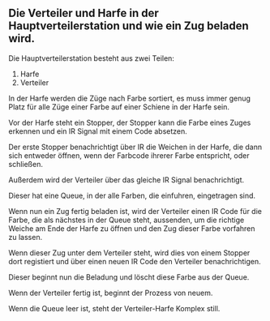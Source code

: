 ## Die Verteiler und Harfe in der Hauptverteilerstation und wie ein Zug beladen wird.
Die Hauptverteilerstation besteht aus zwei Teilen:

1. Harfe
2. Verteiler

In der Harfe werden die Züge nach Farbe sortiert, es muss immer genug Platz für alle Züge einer Farbe auf einer Schiene
in der Harfe sein.

Vor der Harfe steht ein Stopper, der Stopper kann die Farbe eines Zuges erkennen und ein IR Signal mit einem
Code absetzen.

Der erste Stopper benachrichtigt über IR die Weichen in der Harfe, die dann sich entweder öffnen,
wenn der Farbcode ihrerer Farbe entspricht, oder schließen.

Außerdem wird der Verteiler über das gleiche IR Signal benachrichtigt.

Dieser hat eine Queue, in der alle Farben, die einfuhren, eingetragen sind.

Wenn nun ein Zug fertig beladen ist, wird der Verteiler einen IR Code für die Farbe,
die als nächstes in der Queue steht, aussenden, um die richtige Weiche am Ende der Harfe
zu öffnen und den Zug dieser Farbe vorfahren zu lassen.

Wenn dieser Zug unter dem Verteiler steht, wird dies von einem Stopper dort registiert und 
über einen neuen IR Code den Verteiler benachrichtigen.

Dieser beginnt nun die Beladung und löscht diese Farbe aus der Queue.

Wenn der Verteiler fertig ist, beginnt der Prozess von neuem.

Wenn die Queue leer ist, steht der Verteiler-Harfe Komplex still.

